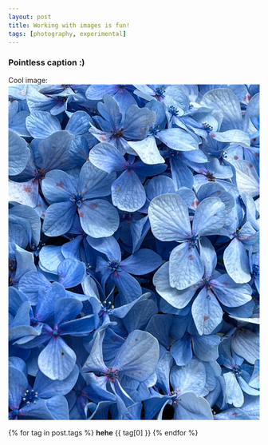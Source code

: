 ```yaml
---
layout: post
title: Working with images is fun!
tags: [photography, experimental]
---
```


### Pointless caption :)

Cool image: 
![](/assets/nature.jpg)

{% for tag in post.tags %}
**hehe** {{ tag[0] }}
{% endfor %}
